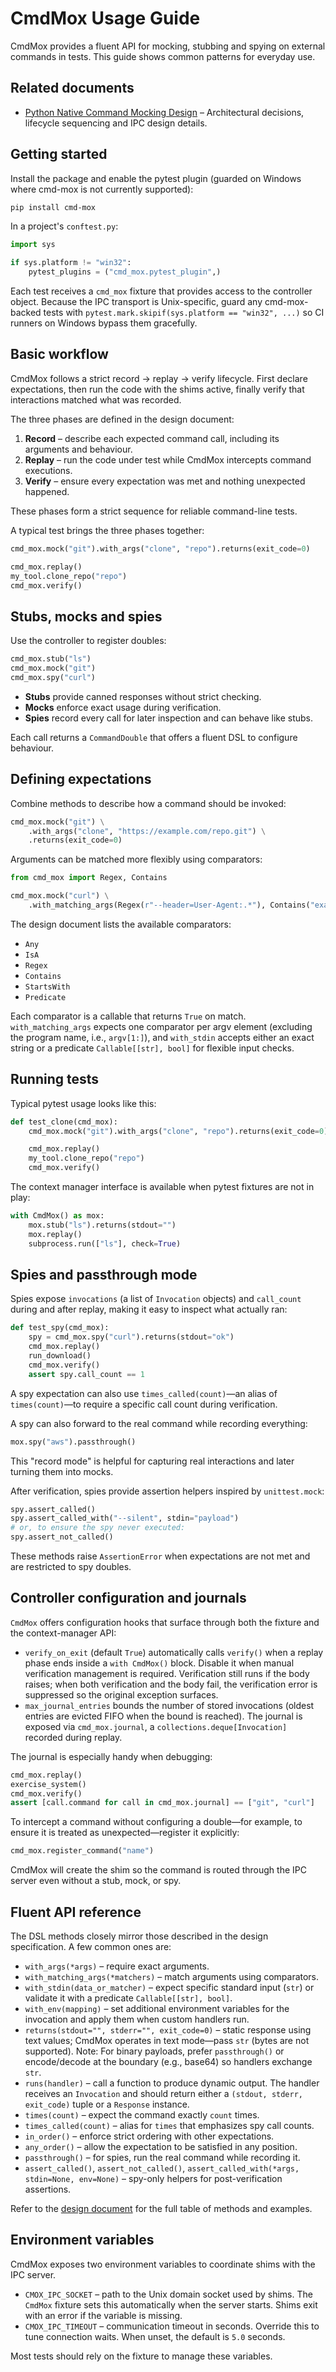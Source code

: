 # CmdMox Usage Guide

CmdMox provides a fluent API for mocking, stubbing and spying on external
commands in tests. This guide shows common patterns for everyday use.

## Related documents

- [Python Native Command Mocking Design](./python-native-command-mocking-design.md)
  – Architectural decisions, lifecycle sequencing and IPC design details.

## Getting started

Install the package and enable the pytest plugin (guarded on Windows where
cmd-mox is not currently supported):

```bash
pip install cmd-mox
```

In a project's `conftest.py`:

```python
import sys

if sys.platform != "win32":
    pytest_plugins = ("cmd_mox.pytest_plugin",)
```

Each test receives a `cmd_mox` fixture that provides access to the controller
object. Because the IPC transport is Unix-specific, guard any cmd-mox-backed
tests with `pytest.mark.skipif(sys.platform == "win32", ...)` so CI runners on
Windows bypass them gracefully.

## Basic workflow

CmdMox follows a strict record → replay → verify lifecycle. First declare
expectations, then run the code with the shims active, finally verify that
interactions matched what was recorded.

The three phases are defined in the design document:

1. **Record** – describe each expected command call, including its arguments
   and behaviour.
2. **Replay** – run the code under test while CmdMox intercepts command
   executions.
3. **Verify** – ensure every expectation was met and nothing unexpected
   happened.

These phases form a strict sequence for reliable command-line tests.

A typical test brings the three phases together:

```python
cmd_mox.mock("git").with_args("clone", "repo").returns(exit_code=0)

cmd_mox.replay()
my_tool.clone_repo("repo")
cmd_mox.verify()
```

## Stubs, mocks and spies

Use the controller to register doubles:

```python
cmd_mox.stub("ls")
cmd_mox.mock("git")
cmd_mox.spy("curl")
```

- **Stubs** provide canned responses without strict checking.
- **Mocks** enforce exact usage during verification.
- **Spies** record every call for later inspection and can behave like stubs.

Each call returns a `CommandDouble` that offers a fluent DSL to configure
behaviour.

## Defining expectations

Combine methods to describe how a command should be invoked:

```python
cmd_mox.mock("git") \
    .with_args("clone", "https://example.com/repo.git") \
    .returns(exit_code=0)
```

Arguments can be matched more flexibly using comparators:

```python
from cmd_mox import Regex, Contains

cmd_mox.mock("curl") \
    .with_matching_args(Regex(r"--header=User-Agent:.*"), Contains("example"))
```

The design document lists the available comparators:

- `Any`
- `IsA`
- `Regex`
- `Contains`
- `StartsWith`
- `Predicate`

Each comparator is a callable that returns `True` on match.
`with_matching_args` expects one comparator per argv element (excluding the program name, i.e., `argv[1:]`),
and `with_stdin` accepts either an exact string or a predicate `Callable[[str], bool]`
for flexible input checks.

## Running tests

Typical pytest usage looks like this:

```python
def test_clone(cmd_mox):
    cmd_mox.mock("git").with_args("clone", "repo").returns(exit_code=0)

    cmd_mox.replay()
    my_tool.clone_repo("repo")
    cmd_mox.verify()
```

The context manager interface is available when pytest fixtures are not in play:

```python
with CmdMox() as mox:
    mox.stub("ls").returns(stdout="")
    mox.replay()
    subprocess.run(["ls"], check=True)
```

## Spies and passthrough mode

Spies expose `invocations` (a list of `Invocation` objects) and `call_count`
during and after replay, making it easy to inspect what actually ran:

```python
def test_spy(cmd_mox):
    spy = cmd_mox.spy("curl").returns(stdout="ok")
    cmd_mox.replay()
    run_download()
    cmd_mox.verify()
    assert spy.call_count == 1
```

A spy expectation can also use `times_called(count)`—an alias of
`times(count)`—to require a specific call count during verification.

A spy can also forward to the real command while recording everything:

```python
mox.spy("aws").passthrough()
```

This "record mode" is helpful for capturing real interactions and later turning
them into mocks.

After verification, spies provide assertion helpers inspired by
`unittest.mock`:

```python
spy.assert_called()
spy.assert_called_with("--silent", stdin="payload")
# or, to ensure the spy never executed:
spy.assert_not_called()
```

These methods raise `AssertionError` when expectations are not met and are
restricted to spy doubles.

## Controller configuration and journals

`CmdMox` offers configuration hooks that surface through both the fixture and
the context-manager API:

- `verify_on_exit` (default `True`) automatically calls `verify()` when a replay
  phase ends inside a `with CmdMox()` block. Disable it when manual verification
  management is required. Verification still runs if the body raises; when both
  verification and the body fail, the verification error is suppressed so the
  original exception surfaces.
- `max_journal_entries` bounds the number of stored invocations (oldest entries
  are evicted FIFO when the bound is reached). The journal is exposed via
  `cmd_mox.journal`, a `collections.deque[Invocation]` recorded during replay.

The journal is especially handy when debugging:

```python
cmd_mox.replay()
exercise_system()
cmd_mox.verify()
assert [call.command for call in cmd_mox.journal] == ["git", "curl"]
```

To intercept a command without configuring a double—for example, to ensure it is
treated as unexpected—register it explicitly:

```python
cmd_mox.register_command("name")
```

CmdMox will create the shim so the command is routed through the IPC server even
without a stub, mock, or spy.

## Fluent API reference

The DSL methods closely mirror those described in the design specification. A
few common ones are:

- `with_args(*args)` – require exact arguments.
- `with_matching_args(*matchers)` – match arguments using comparators.
- `with_stdin(data_or_matcher)` – expect specific standard input (`str`) or
  validate it with a predicate `Callable[[str], bool]`.
- `with_env(mapping)` – set additional environment variables for the invocation
  and apply them when custom handlers run.
- `returns(stdout="", stderr="", exit_code=0)` – static response using text
  values; CmdMox operates in text mode—pass `str` (bytes are not supported).
  Note: For binary payloads, prefer `passthrough()` or encode/decode at the
  boundary (e.g., base64) so handlers exchange `str`.
- `runs(handler)` – call a function to produce dynamic output. The handler
  receives an `Invocation` and should return either a `(stdout, stderr,
  exit_code)` tuple or a `Response` instance.
- `times(count)` – expect the command exactly `count` times.
- `times_called(count)` – alias for `times` that emphasizes spy call counts.
- `in_order()` – enforce strict ordering with other expectations.
- `any_order()` – allow the expectation to be satisfied in any position.
- `passthrough()` – for spies, run the real command while recording it.
- `assert_called()`, `assert_not_called()`, `assert_called_with(*args,
  stdin=None, env=None)` – spy-only helpers for post-verification assertions.

Refer to the [design document](./python-native-command-mocking-design.md) for
the full table of methods and examples.

## Environment variables

CmdMox exposes two environment variables to coordinate shims with the IPC
server.

- `CMOX_IPC_SOCKET` – path to the Unix domain socket used by shims. The
  `CmdMox` fixture sets this automatically when the server starts. Shims exit
  with an error if the variable is missing.
- `CMOX_IPC_TIMEOUT` – communication timeout in seconds. Override this to tune
  connection waits. When unset, the default is `5.0` seconds.

Most tests should rely on the fixture to manage these variables.
